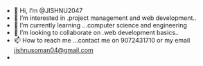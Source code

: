 - 👋 Hi, I’m @JISHNU2047
- 👀 I’m interested in .project management and web development..
- 🌱 I’m currently learning ...computer science and engineering
- 💞️ I’m looking to collaborate on .web development basics..
- 📫 How to reach me ...contact me on 9072431710 or my email jishnusoman04@gmail.com
- 

<!---
JISHNU2047/JISHNU2047 is a ✨ special ✨ repository because its `README.md` (this file) appears on your GitHub profile.
You can click the Preview link to take a look at your changes.
--->
